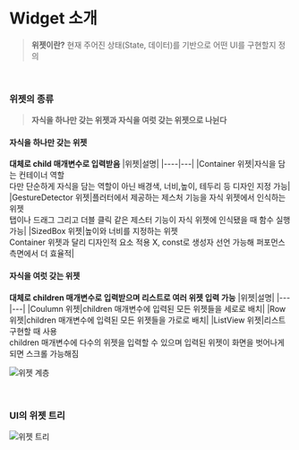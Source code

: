 # Widget 소개

> **위젯이란?**
> 현재 주어진 상태(State, 데이터)를 기반으로 어떤 UI를 구현할지 정의

<br>

### 위젯의 종류

> **자식을 하나만 갖는 위젯과 자식을 여럿 갖는 위젯으로 나뉜다**

#### 자식을 하나만 갖는 위젯

**대체로 child 매개변수로 입력받음**
|위젯|설명|
|----|---|
|Container 위젯|자식을 담는 컨테이너 역할 <br> 다만 단순하게 자식을 담는 역할이 아닌 배경색, 너비,높이, 테두리 등 디자인 지정 가능|
|GestureDetector 위젯|플러터에서 제공하는 제스처 기능을 자식 위젯에서 인식하는 위젯 <br> 탭이나 드래그 그리고 더블 클릭 같은 제스터 기능이 자식 위젯에 인식됐을 때 함수 실행 가능|
|SizedBox 위젯|높이와 너비를 지정하는 위젯 <br> Container 위젯과 달리 디자인적 요소 적용 X, const로 생성자 선언 가능해 퍼포먼스 측면에서 더 효율적|

#### 자식을 여럿 갖는 위젯

**대체로 children 매개변수로 입력받으며 리스트로 여러 위젯 입력 가능**
|위젯|설명|
|---|---|
|Coulumn 위젯|children 매개변수에 입력된 모든 위젯들을 세로로 배치|
|Row 위젯|children 매개변수에 입력된 모든 위젯들을 가로로 배치|
|ListView 위젯|리스트 구현할 때 사용<br> children 매개변수에 다수의 위젯을 입력할 수 있으며 입력된 위젯이 화면을 벗어나게 되면 스크롤 가능해짐

![위젯 계층](image.png)

<br>

### UI의 위젯 트리
![위젯 트리](image-1.png)